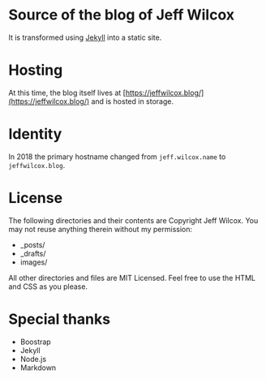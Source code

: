 # Source of the blog of Jeff Wilcox

It is transformed using [Jekyll](https://github.com/mojombo/jekyll) into a static site.

# Hosting

At this time, the blog itself lives at [https://jeffwilcox.blog/](https://jeffwilcox.blog/) and is 
hosted in storage.

# Identity

In 2018 the primary hostname changed from `jeff.wilcox.name` to `jeffwilcox.blog`.

# License

The following directories and their contents are Copyright Jeff Wilcox. You may not reuse anything therein without my permission:

* _posts/
* _drafts/
* images/

All other directories and files are MIT Licensed. Feel free to use the HTML and CSS as you please.

# Special thanks

- Boostrap
- Jekyll
- Node.js
- Markdown
